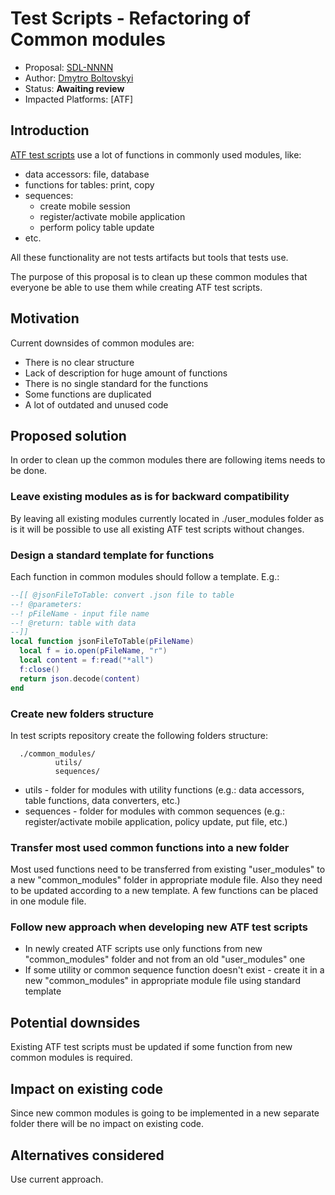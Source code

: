 # Test Scripts - Refactoring of Common modules

* Proposal: [SDL-NNNN](NNNN-test-scripts-common-modules-refactoring.md)
* Author: [Dmytro Boltovskyi](https://github.com/dboltovskyi)
* Status: **Awaiting review**
* Impacted Platforms: [ATF]

## Introduction

[ATF test scripts](https://github.com/smartdevicelink/sdl_atf_test_scripts/) use a lot of functions in commonly used modules, like:

  - data accessors: file, database
  - functions for tables: print, copy
  - sequences:
    - create mobile session
    - register/activate mobile application
    - perform policy table update
  - etc.

All these functionality are not tests artifacts but tools that tests use.

The purpose of this proposal is to clean up these common modules that everyone be able to use them while creating ATF test scripts.

## Motivation

Current downsides of common modules are:

  - There is no clear structure
  - Lack of description for huge amount of functions
  - There is no single standard for the functions
  - Some functions are duplicated
  - A lot of outdated and unused code

## Proposed solution

In order to clean up the common modules there are following items needs to be done.

### Leave existing modules as is for backward compatibility

By leaving all existing modules currently located in ./user_modules folder as is
it will be possible to use all existing ATF test scripts without changes.

### Design a standard template for functions

Each function in common modules should follow a template. E.g.:

```lua
--[[ @jsonFileToTable: convert .json file to table
--! @parameters:
--! pFileName - input file name
--! @return: table with data
--]]
local function jsonFileToTable(pFileName)
  local f = io.open(pFileName, "r")
  local content = f:read("*all")
  f:close()
  return json.decode(content)
end
```

### Create new folders structure

In test scripts repository create the following folders structure:

```
  ./common_modules/
          utils/
          sequences/
```

  - utils - folder for modules with utility functions (e.g.: data accessors, table functions, data converters, etc.)
  - sequences - folder for modules with common sequences (e.g.: register/activate mobile application, policy update, put file, etc.)

### Transfer most used common functions into a new folder

Most used functions need to be transferred from existing "user_modules" to a new "common_modules" folder in appropriate module file.
Also they need to be updated according to a new template.
A few functions can be placed in one module file.

### Follow new approach when developing new ATF test scripts

  - In newly created ATF scripts use only functions from new "common_modules" folder and not from an old "user_modules" one
  - If some utility or common sequence function doesn't exist - create it in a new "common_modules" in appropriate module file using standard template

## Potential downsides

Existing ATF test scripts must be updated if some function from new common modules is required.

## Impact on existing code

Since new common modules is going to be implemented in a new separate folder there will be no impact on existing code.

## Alternatives considered

Use current approach.

